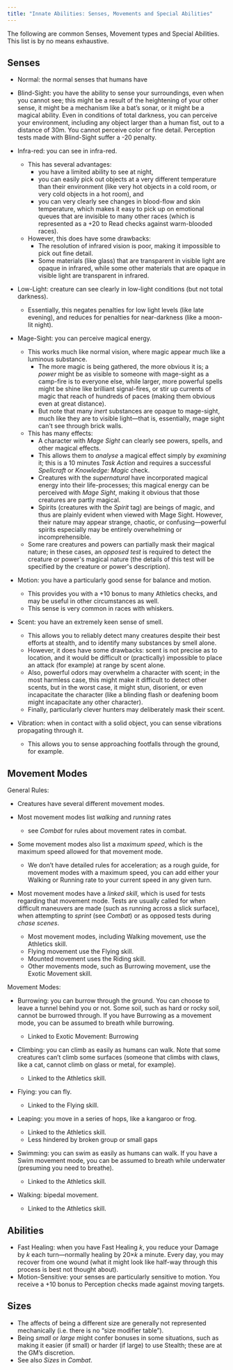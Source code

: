 ```yaml
---
title: "Innate Abilities: Senses, Movements and Special Abilities"
---
```


The following are common Senses, Movement types and Special Abilities.
This list is by no means exhaustive.

## Senses

- Normal: the normal senses that humans have

- Blind-Sight: you have the ability to sense your surroundings, even when you cannot see; this might be a result of the heightening of your other sense, it might be a mechanism like a bat’s sonar, or it might be a magical ability.
  Even in conditions of total darkness, you can perceive your environment, including any object larger than a human fist, out to a distance of 30m.
  You cannot perceive color or fine detail.
  Perception tests made with Blind-Sight suffer a -20 penalty.

- Infra-red: you can see in infra-red.
  - This has several advantages:
    - you have a limited ability to see at night,
    - you can easily pick out objects at a very different temperature than their environment (like very hot objects in a cold room, or very cold objects in a hot room), and
    - you can very clearly see changes in blood-flow and skin temperature, which makes it easy to pick up on emotional queues that are invisible to many other races (which is represented as a +20 to Read checks against warm-blooded races).
  - However, this does have some drawbacks:
    - The resolution of infrared vision is poor, making it impossible to pick out fine detail.
    - Some materials (like glass) that are transparent in visible light are opaque in infrared, while some other materials that are opaque in visible light are transparent in infrared.

- Low-Light: creature can see clearly in low-light conditions (but not total darkness).
  - Essentially, this negates penalties for low light levels (like late evening), and reduces for penalties for near-darkness (like a moon-lit night).

- Mage-Sight: you can perceive magical energy.
  - This works much like normal vision, where magic appear much like a luminous substance.
    - The more magic is being gathered, the more obvious it is; a *power* might be as visible to someone with mage-sight as a camp-fire is to everyone else, while larger, more powerful spells might be shine like brilliant signal-fires, or stir up currents of magic that reach of hundreds of paces (making them obvious even at great distance).
    - But note that many *inert* substances are opaque to mage-sight, much like they are to visible light—that is, essentially, mage sight can't see through brick walls.
  - This has many effects:
    - A character with *Mage Sight* can clearly see powers, spells, and other magical effects.
    - This allows them to *analyse* a magical effect simply by *examining* it; this is a 10 minutes *Task Action* and requires a successful *Spellcraft* or *Knowledge: Magic* check.
    - Creatures with the *supernatural* have incorporated magical energy into their life-processes; this magical energy can be perceived with *Mage Sight*, making it obvious that those creatures are partly magical.
    - Spirits (creatures with the *Spirit* tag) are beings of magic, and thus are plainly evident when viewed with Mage Sight.
      However, their nature may appear strange, chaotic, or confusing—powerful spirits especially may be entirely overwhelming or incomprehensible.
  - Some rare creatures and powers can partially mask their magical nature; in these cases, an *opposed test* is required to detect the creature or power's magical nature (the details of this test will be specified by the creature or power's description).

- Motion: you have a particularly good sense for balance and motion.
  - This provides you with a +10 bonus to many Athletics checks, and may be useful in other circumstances as well.
  - This sense is very common in races with whiskers.

- Scent: you have an extremely keen sense of smell.
  - This allows you to reliably detect many creatures despite their best efforts at stealth, and to identify many substances by smell alone.
  - However, it does have some drawbacks: scent is not precise as to location, and it would be difficult or (practically) impossible to place an attack (for example) at range by scent alone.
  - Also, powerful odors may overwhelm a character with scent; in the most harmless case, this might make it difficult to detect other scents, but in the worst case, it might stun, disorient, or even incapacitate the character (like a blinding flash or deafening boom might incapacitate any other character).
  - Finally, particularly clever hunters may deliberately mask their scent.

- Vibration: when in contact with a solid object, you can sense vibrations propagating through it.
  - This allows you to sense approaching footfalls through the ground, for example.

## Movement Modes

General Rules:

  - Creatures have several different movement modes.

  - Most movement modes list *walking* and *running* rates
    
      - see *Combat* for rules about movement rates in combat.

  - Some movement modes also list a *maximum speed*, which is the
    maximum speed allowed for that movement mode.
    
      - We don’t have detailed rules for acceleration; as a rough guide,
        for movement modes with a maximum speed, you can add either your
        Walking or Running rate to your current speed in any given turn.

  - Most movement modes have a *linked skill*, which is used for tests
    regarding that movement mode. Tests are usually called for when
    difficult maneuvers are made (such as running across a slick
    surface), when attempting to *sprint* (see *Combat*) or as opposed
    tests during *chase scenes*.
    
      - Most movement modes, including Walking movement, use the
        Athletics skill.
      - Flying movement use the Flying skill.
      - Mounted movement uses the Riding skill.
      - Other movements mode, such as Burrowing movement, use the Exotic
        Movement skill.

Movement Modes:

  - Burrowing: you can burrow through the ground. You can choose to
    leave a tunnel behind you or not. Some soil, such as hard or rocky
    soil, cannot be burrowed through. If you have Burrowing as a
    movement mode, you can be assumed to breath while burrowing.
    
      - Linked to Exotic Movement: Burrowing

  - Climbing: you can climb as easily as humans can walk. Note that some
    creatures can’t climb some surfaces (someone that climbs with claws,
    like a cat, cannot climb on glass or metal, for example).
    
      - Linked to the Athletics skill.

  - Flying: you can fly.
    
      - Linked to the Flying skill.

  - Leaping: you move in a series of hops, like a kangaroo or frog.
    
      - Linked to the Athletics skill.
      - Less hindered by broken group or small gaps

  - Swimming: you can swim as easily as humans can walk. If you have a
    Swim movement mode, you can be assumed to breath while underwater
    (presuming you need to breathe).
    
      - Linked to the Athletics skill.

  - Walking: bipedal movement.
    
      - Linked to the Athletics skill.

## Abilities

- Fast Healing: when you have Fast Healing *k*, you reduce your Damage by *k* each turn—normally healing by 20×*k* a minute.
  Every day, you may recover from one wound (what it might look like half-way through this process is best not thought about).
- Motion-Sensitive: your senses are particularly sensitive to motion.
  You receive a +10 bonus to Perception checks made against moving targets.

## Sizes

- The affects of being a different size are generally not represented mechanically (i.e. there is no “size modifier table”).
- Being *small* or *large* might confer bonuses in some situations, such as making it easier (if small) or harder (if large) to use Stealth; these are at the GM’s discretion.
- See also *Sizes* in *Combat*.
